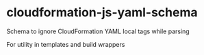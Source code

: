 # cloudformation-js-yaml-schema

Schema to ignore CloudFormation YAML local tags while parsing

For utility in templates and build wrappers
